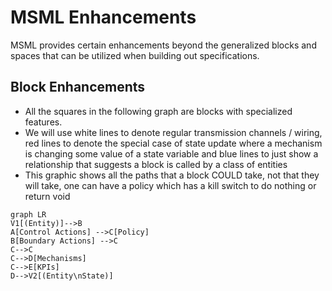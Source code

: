 # MSML Enhancements

MSML provides certain enhancements beyond the generalized blocks and spaces that can be utilized when building out specifications.

## Block Enhancements

- All the squares in the following graph are blocks with specialized features. 
- We will use white lines to denote regular transmission channels / wiring, red lines to denote the special case of state update where a mechanism is changing some value of a state variable and blue lines to just show a relationship that suggests a block is called by a class of entities
- This graphic shows all the paths that a block COULD take, not that they will take, one can have a policy which has a kill switch to do nothing or return void

```mermaid
graph LR
V1[(Entity)]-->B
A[Control Actions] -->C[Policy]
B[Boundary Actions] -->C
C-->C
C-->D[Mechanisms]
C-->E[KPIs]
D-->V2[(Entity\nState)]
```